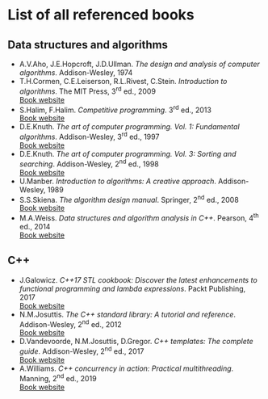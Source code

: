 # List of all referenced books

## Data structures and algorithms

* A.V.Aho, J.E.Hopcroft, J.D.Ullman. *The design and analysis of computer algorithms*. Addison-Wesley, 1974
* T.H.Cormen, C.E.Leiserson, R.L.Rivest, C.Stein. *Introduction to algorithms*. The MIT Press, 3<sup>rd</sup> ed., 2009\
[Book website](https://mitpress.mit.edu/books/introduction-algorithms-third-edition)
* S.Halim, F.Halim. *Competitive programming*. 3<sup>rd</sup> ed., 2013\
[Book website](https://cpbook.net/)
* D.E.Knuth. *The art of computer programming. Vol. 1: Fundamental algorithms*. Addison-Wesley, 3<sup>rd</sup> ed., 1997\
[Book website](https://www-cs-faculty.stanford.edu/~knuth/taocp.html)
* D.E.Knuth. *The art of computer programming. Vol. 3: Sorting and searching*. Addison-Wesley, 2<sup>nd</sup> ed., 1998\
[Book website](https://www-cs-faculty.stanford.edu/~knuth/taocp.html)
* U.Manber. *Introduction to algorithms: A creative approach*. Addison-Wesley, 1989
* S.S.Skiena. *The algorithm design manual*. Springer, 2<sup>nd</sup> ed., 2008\
[Book website](http://www.algorist.com/)
* M.A.Weiss. *Data structures and algorithm analysis in C++*. Pearson, 4<sup>th</sup> ed., 2014\
[Book website](https://www.pearson.com/us/higher-education/program/Weiss-Data-Structures-and-Algorithm-Analysis-in-C-4th-Edition/PGM148299.html)

## C++

* J.Galowicz. *C++17 STL cookbook: Discover the latest enhancements to functional programming and lambda expressions*. Packt Publishing, 2017\
[Book website](https://www.packtpub.com/application-development/c17-stl-cookbook)
* N.M.Josuttis. *The C++ standard library: A tutorial and reference*. Addison-Wesley, 2<sup>nd</sup> ed., 2012\
[Book website](http://www.cppstdlib.com/)
* D.Vandevoorde, N.M.Josuttis, D.Gregor. *C++ templates: The complete guide*. Addison-Wesley, 2<sup>nd</sup> ed., 2017\
[Book website](http://www.tmplbook.com/)
* A.Williams. *C++ concurrency in action: Practical multithreading*. Manning, 2<sup>nd</sup> ed., 2019\
[Book website](https://www.manning.com/books/c-plus-plus-concurrency-in-action-second-edition)
